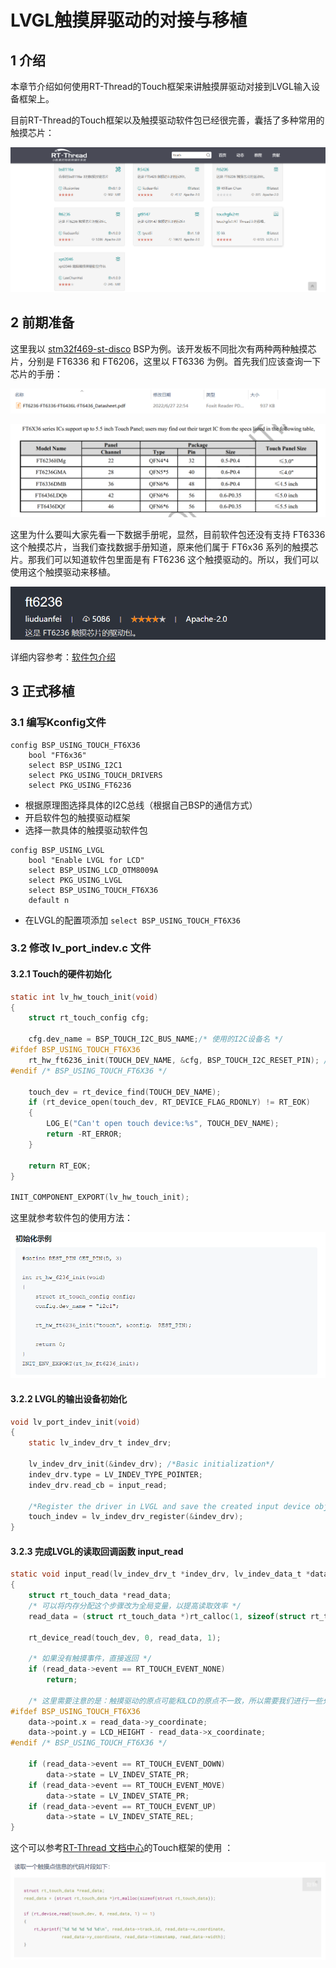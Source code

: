 # LVGL触摸屏驱动的对接与移植

## 1 介绍

本章节介绍如何使用RT-Thread的Touch框架来讲触摸屏驱动对接到LVGL输入设备框架上。

目前RT-Thread的Touch框架以及触摸驱动软件包已经很完善，囊括了多种常用的触摸芯片：

![touch-pkgs](image/touch-pkgs.png)

## 2 前期准备

这里我以 [stm32f469-st-disco](https://github.com/RT-Thread/rt-thread/blob/master/bsp/stm32/stm32f469-st-disco/applications/lvgl/lv_port_indev.c) BSP为例。该开发板不同批次有两种两种触摸芯片，分别是 FT6336 和 FT6206，这里以 FT6336 为例。首先我们应该查询一下芯片的手册：

![datasheet](image/ft-datasheet.png)

![datasheet2](image/ft-datasheet2.png)

这里为什么要叫大家先看一下数据手册呢，显然，目前软件包还没有支持 FT6336 这个触摸芯片，当我们查找数据手册知道，原来他们属于 FT6x36 系列的触摸芯片。那我们可以知道软件包里面是有 FT6236 这个触摸驱动的。所以，我们可以使用这个触摸驱动来移植。

![ft6236](image/ft6236.png)

详细内容参考：[软件包介绍](https://packages.rt-thread.org/detail.html?package=ft6236)

## 3 正式移植

### 3.1 编写Kconfig文件

```Kconfig
config BSP_USING_TOUCH_FT6X36
    bool "FT6x36"
    select BSP_USING_I2C1
    select PKG_USING_TOUCH_DRIVERS
    select PKG_USING_FT6236
```

- 根据原理图选择具体的I2C总线（根据自己BSP的通信方式）
- 开启软件包的触摸驱动框架
- 选择一款具体的触摸驱动软件包

```Kconfig
config BSP_USING_LVGL
    bool "Enable LVGL for LCD"
    select BSP_USING_LCD_OTM8009A
    select PKG_USING_LVGL
    select BSP_USING_TOUCH_FT6X36
    default n
```

- 在LVGL的配置项添加 `select BSP_USING_TOUCH_FT6X36`

### 3.2 修改 lv_port_indev.c 文件

#### 3.2.1 Touch的硬件初始化

```c
static int lv_hw_touch_init(void)
{
    struct rt_touch_config cfg;

    cfg.dev_name = BSP_TOUCH_I2C_BUS_NAME;/* 使用的I2C设备名 */
#ifdef BSP_USING_TOUCH_FT6X36
    rt_hw_ft6236_init(TOUCH_DEV_NAME, &cfg, BSP_TOUCH_I2C_RESET_PIN); /* 软件包提供的初始化函数 */
#endif /* BSP_USING_TOUCH_FT6X36 */

    touch_dev = rt_device_find(TOUCH_DEV_NAME);
    if (rt_device_open(touch_dev, RT_DEVICE_FLAG_RDONLY) != RT_EOK)
    {
        LOG_E("Can't open touch device:%s", TOUCH_DEV_NAME);
        return -RT_ERROR;
    }

    return RT_EOK;
}

INIT_COMPONENT_EXPORT(lv_hw_touch_init);
```

这里就参考软件包的使用方法：

![ft-6236-init](image/ft6236-init.png)

#### 3.2.2 LVGL的输出设备初始化

```c
void lv_port_indev_init(void)
{
    static lv_indev_drv_t indev_drv;

    lv_indev_drv_init(&indev_drv); /*Basic initialization*/
    indev_drv.type = LV_INDEV_TYPE_POINTER;
    indev_drv.read_cb = input_read;

    /*Register the driver in LVGL and save the created input device object*/
    touch_indev = lv_indev_drv_register(&indev_drv);
}
```

#### 3.2.3 完成LVGL的读取回调函数 input_read

```c
static void input_read(lv_indev_drv_t *indev_drv, lv_indev_data_t *data)
{
    struct rt_touch_data *read_data;
    /* 可以将内存分配这个步骤改为全局变量，以提高读取效率 */
    read_data = (struct rt_touch_data *)rt_calloc(1, sizeof(struct rt_touch_data));

    rt_device_read(touch_dev, 0, read_data, 1);
	
    /* 如果没有触摸事件，直接返回 */
    if (read_data->event == RT_TOUCH_EVENT_NONE)
        return;
    
    /* 这里需要注意的是：触摸驱动的原点可能和LCD的原点不一致，所以需要我们进行一些处理 */
#ifdef BSP_USING_TOUCH_FT6X36
    data->point.x = read_data->y_coordinate;
    data->point.y = LCD_HEIGHT - read_data->x_coordinate;
#endif /* BSP_USING_TOUCH_FT6X36 */

    if (read_data->event == RT_TOUCH_EVENT_DOWN)
        data->state = LV_INDEV_STATE_PR;
    if (read_data->event == RT_TOUCH_EVENT_MOVE)
        data->state = LV_INDEV_STATE_PR;
    if (read_data->event == RT_TOUCH_EVENT_UP)
        data->state = LV_INDEV_STATE_REL;
}
```

这个可以参考[RT-Thread 文档中心](https://www.rt-thread.org/document/site/#/rt-thread-version/rt-thread-standard/programming-manual/device/touch/touch?id=%e8%af%bb%e5%8f%96%e8%a7%a6%e6%91%b8%e7%82%b9%e4%bf%a1%e6%81%af%e6%8e%a5%e5%8f%a3)的Touch框架的使用 ：

![touch-use](image/touch-use.png)
